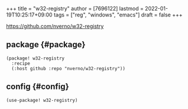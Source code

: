+++
title = "w32-registry"
author = [7696122]
lastmod = 2022-01-19T10:25:17+09:00
tags = ["reg", "windows", "emacs"]
draft = false
+++

<https://github.com/nverno/w32-registry>  


## package {#package}

```elisp
(package! w32-registry
  :recipe
  (:host github :repo "nverno/w32-registry"))
```


## config {#config}

```elisp
(use-package! w32-registry)
```
